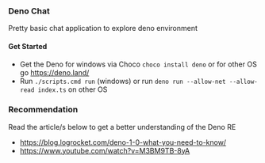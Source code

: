 ### Deno Chat

Pretty basic chat application to explore deno environment

#### Get Started
 - Get the Deno for windows via Choco `choco install deno` or for other OS go https://deno.land/
 - Run `./scripts.cmd run` (windows) or run `deno run --allow-net --allow-read index.ts` on other OS

 ### Recommendation
 Read the article/s below to get a better understanding of the Deno RE
 - https://blog.logrocket.com/deno-1-0-what-you-need-to-know/
 - https://www.youtube.com/watch?v=M3BM9TB-8yA